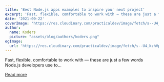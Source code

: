 ```yaml
---
title: 'Best Node.js apps examples to inspire your next project'
excerpt: 'Fast, flexible, comfortable to work with — these are just a few words Node.js developers use to...'
date: '2021-09-22'
coverImage: 'https://res.cloudinary.com/practicaldev/image/fetch/s--U4_kzhVp--/c_imagga_scale,f_auto,fl_progressive,h_420,q_auto,w_1000/https://dev-to-uploads.s3.amazonaws.com/uploads/articles/3tiz1soacb677fx6xf3s.png'
author:
  name: Koders
  picture: "assets/blog/authors/koders.png"
ogImage:
  url: 'https://res.cloudinary.com/practicaldev/image/fetch/s--U4_kzhVp--/c_imagga_scale,f_auto,fl_progressive,h_420,q_auto,w_1000/https://dev-to-uploads.s3.amazonaws.com/uploads/articles/3tiz1soacb677fx6xf3s.png'
---
```


Fast, flexible, comfortable to work with — these are just a few words Node.js developers use to...

[Read more](https://dev.to/forestadmin/best-node-js-apps-examples-to-inspire-your-next-project-3bkh)
